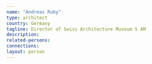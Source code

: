 ```yaml
---
name: "Andreas Ruby"
type: architect
country: Germany
tagline: Director of Swiss Architecture Museum S AM
description:
related-persons:
connections:
layout: person
---
```

